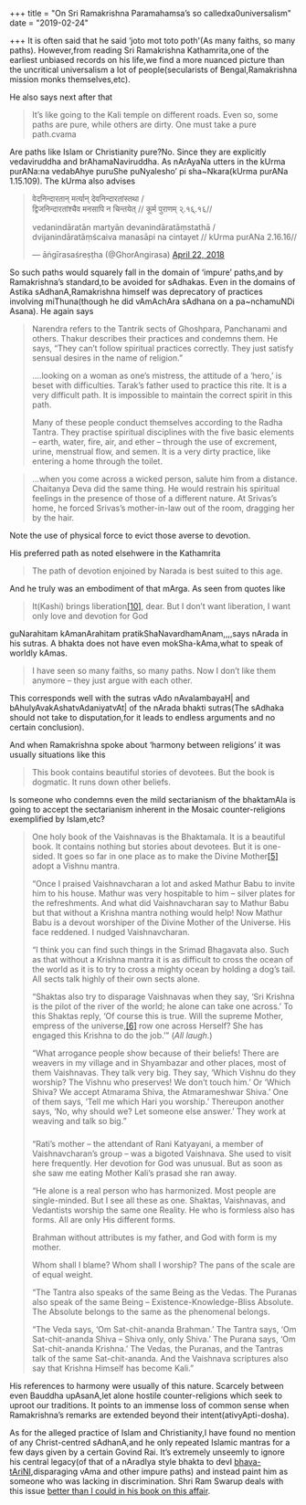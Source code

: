 +++
title = "On Sri Ramakrishna Paramahamsa’s so calledxa0universalism"
date = "2019-02-24"

+++
It is often said that he said ‘joto mot toto poth'(As many faiths, so
many paths). However,from reading Sri Ramakrishna Kathamrita,one of the
earliest unbiased records on his life,we find a more nuanced picture
than the uncritical universalism a lot of people(secularists of
Bengal,Ramakrishna mission monks themselves,etc).

He also says next after that

> It’s like going to the Kali temple on different roads. Even so, some
> paths are pure, while others are dirty. One must take a pure
> path.cvama

Are paths like Islam or Christianity pure?No. Since they are explicitly
vedaviruddha and brAhamaNaviruddha. As nArAyaNa utters in the kUrma
purANa:na vedabAhye puruShe puNyalesho’ pi sha\~Nkara(kUrma purANa
1.15.109). The kUrma also advises

> वेदनिन्दारतान् मर्त्यान् देवनिन्दारतांस्तथा /  
> द्विजनिन्दारतांश्चैव मनसापि न चिन्तयेत् // कूर्म पुराणम् २्.१६्.१६//
>
> vedanindāratān martyān devanindāratāṃstathā /  
> dvijanindāratāṃścaiva manasāpi na cintayet // kUrma purANa 2.16.16//
>
> — āṅgīrasaśreṣṭha (@GhorAngirasa) [April 22,
> 2018](https://twitter.com/GhorAngirasa/status/988061166885855232?ref_src=twsrc%5Etfw)



So such paths would squarely fall in the domain of ‘impure’ paths,and by
Ramakrishna’s standard,to be avoided for sAdhakas. Even in the domains
of Astika sAdhanA,Ramakrishna himself was deprecatory of practices
involving miThuna(though he did vAmAchAra sAdhana on a pa\~nchamuNDi
Asana). He again says

> Narendra refers to the Tantrik sects of Ghoshpara, Panchanami and
> others. Thakur describes their practices and condemns them. He says,
> “They can’t follow spiritual practices correctly. They just satisfy
> sensual desires in the name of religion.”
>
> ….looking on a woman as one’s mistress, the attitude of a ‘hero,’ is
> beset with difficulties. Tarak’s father used to practice this rite. It
> is a very difficult path. It is impossible to maintain the correct
> spirit in this path.
>
> Many of these people conduct themselves according to the Radha Tantra.
> They practise spiritual disciplines with the five basic elements –
> earth, water, fire, air, and ether – through the use of excrement,
> urine, menstrual flow, and semen. It is a very dirty practice, like
> entering a home through the toilet.



> …when you come across a wicked person, salute him from a distance.
> Chaitanya Deva did the same thing. He would restrain his spiritual
> feelings in the presence of those of a different nature. At Srivas’s
> home, he forced Srivas’s mother-in-law out of the room, dragging her
> by the hair.

Note the use of physical force to evict those averse to devotion.

His preferred path as noted elsehwere in the Kathamrita

> The path of devotion enjoined by Narada is best suited to this age.

And he truly was an embodiment of that mArga. As seen from quotes like

> It(Kashi) brings
> liberation[\[10\]](https://www.kathamrita.org/kathamrita/volume-3-section-21#_ftn10),
> dear. But I don’t want liberation, I want only love and devotion for
> God

guNarahitam kAmanArahitam pratikShaNavardhamAnam,,,,says nArada in his
sutras. A bhakta does not have even mokSha-kAma,what to speak of worldly
kAmas.

> I have seen so many faiths, so many paths. Now I don’t like them
> anymore – they just argue with each other.

This corresponds well with the sutras vAdo nAvalambayaH\| and
bAhulyAvakAshatvAdaniyatvAt\| of the nArada bhakti sutras(The sAdhaka
should not take to disputation,for it leads to endless arguments and no
certain conclusion).

And when Ramakrishna spoke about ‘harmony between religions’ it was
usually situations like this

> This book contains beautiful stories of devotees. But the book is
> dogmatic. It runs down other beliefs.

Is someone who condemns even the mild sectarianism of the bhaktamAla is
going to accept the sectarianism inherent in the Mosaic
counter-religions exemplified by Islam,etc?

> One holy book of the Vaishnavas is the Bhaktamala. It is a beautiful
> book. It contains nothing but stories about devotees. But it is
> one-sided. It goes so far in one place as to make the Divine
> Mother[\[5\]](https://www.kathamrita.org/kathamrita/volume-4-section-15#_ftn5)
> adopt a Vishnu mantra.
>
> “Once I praised Vaishnavcharan a lot and asked Mathur Babu to invite
> him to his house. Mathur was very hospitable to him – silver plates
> for the refreshments. And what did Vaishnavcharan say to Mathur Babu
> but that without a Krishna mantra nothing would help! Now Mathur Babu
> is a devout worshiper of the Divine Mother of the Universe. His face
> reddened. I nudged Vaishnavcharan.
>
> “I think you can find such things in the Srimad Bhagavata also. Such
> as that without a Krishna mantra it is as difficult to cross the ocean
> of the world as it is to try to cross a mighty ocean by holding a
> dog’s tail. All sects talk highly of their own sects alone.
>
> “Shaktas also try to disparage Vaishnavas when they say, ‘Sri Krishna
> is the pilot of the river of the world; he alone can take one across.’
> To this Shaktas reply, ‘Of course this is true. Will the supreme
> Mother, empress of the
> universe,[\[6\]](https://www.kathamrita.org/kathamrita/volume-4-section-15#_ftn6)
> row one across Herself? She has engaged this Krishna to do the job.’”
> (*All laugh*.)
>
> “What arrogance people show because of their beliefs! There are
> weavers in my village and in Shyambazar and other places, most of them
> Vaishnavas. They talk very big. They say, ‘Which Vishnu do they
> worship? The Vishnu who preserves! We don’t touch him.’ Or ‘Which
> Shiva? We accept Atmarama Shiva, the Atmarameshwar Shiva.’ One of them
> says, ‘Tell me which Hari you worship.’ Thereupon another says, ‘No,
> why should we? Let someone else answer.’ They work at weaving and talk
> so big.”
>
> ### 
>
> “Rati’s mother – the attendant of Rani Katyayani, a member of
> Vaishnavcharan’s group – was a bigoted Vaishnava. She used to visit
> here frequently. Her devotion for God was unusual. But as soon as she
> saw me eating Mother Kali’s prasad she ran away.
>
> “He alone is a real person who has harmonized. Most people are
> single-minded. But I see all these as one. Shaktas, Vaishnavas, and
> Vedantists worship the same one Reality. He who is formless also has
> forms. All are only His different forms.
>
> Brahman without attributes is my father, and God with form is my
> mother.
>
> Whom shall I blame? Whom shall I worship? The pans of the scale are of
> equal weight.
>
> “The Tantra also speaks of the same Being as the Vedas. The Puranas
> also speak of the same Being – Existence-Knowledge-Bliss Absolute. The
> Absolute belongs to the same as the phenomenal belongs.
>
> “The Veda says, ‘Om Sat-chit-ananda Brahman.’ The Tantra says, ‘Om
> Sat-chit-ananda Shiva – Shiva only, only Shiva.’ The Purana says, ‘Om
> Sat-chit-ananda Krishna.’ The Vedas, the Puranas, and the Tantras talk
> of the same Sat-chit-ananda. And the Vaishnava scriptures also say
> that Krishna Himself has become Kali.”

His references to harmony were usually of this nature. Scarcely between
even Bauddha upAsanA,let alone hostile counter-religions which seek to
uproot our traditions. It points to an immense loss of common sense when
Ramakrishna’s remarks are extended beyond their intent(ativyApti-dosha).

As for the alleged practice of Islam and Christianity,I have found no
mention of any Christ-centred sAdhanA,and he only repeated Islamic
mantras for a few days given by a certain Govind Rai. It’s extremely
unseemly to ignore his central legacy(of that of a nAradIya style bhakta
to devI
[bhava-tAriNI](https://pbs.twimg.com/media/DpsXdopW0AAMUN0.jpg),disparaging
vAma and other impure paths) and instead paint him as someone who was
lacking in discrimination. Shri Ram Swarup deals with this issue [better
than I could in his book on this
affair](https://archive.org/details/Identity_201605/page/n9).
